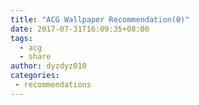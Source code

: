 ```yaml
---
title: "ACG Wallpaper Recommendation(0)"
date: 2017-07-31T16:09:35+08:00
tags:
  - acg
  - share
author: dyzdyz010
categories: 
 - recommendations
---
```

<!-- 
<script src="https://source.pixiv.net/source/embed.js" data-id="58991926_d5683fc24174ac94ab41e473fa2c8cf2" data-size="large" data-border="off" charset="utf-8"></script><noscript><p><a href="https://www.pixiv.net/member_illust.php?mode=medium&amp;illust_id=58991926" target="_blank">君の名は。</a> by <a href="https://www.pixiv.net/member.php?id=3014645" target="_blank">Masabodo</a> on <a href="https://www.pixiv.net/" target="_blank">pixiv</a></p></noscript> -->